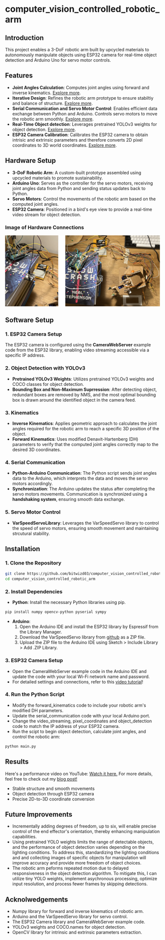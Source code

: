 # computer_vision_controlled_robotic_arm
## Introduction
This project enables a 3-DoF robotic arm built by upcycled materials to autonomously manipulate objects using ESP32 camera for real-time object detection and Arduino Uno for servo motor controls. 

## Features
- **Joint Angles Calculation**: Computes joint angles using forward and inverse kinematics. [Explore more](https://bitwiz03.medium.com/start-of-my-journey-into-computer-vision-controlled-3-dof-robotic-arm-3353c88c40bf).
- **Iterative Design**: Refines the robotic arm prototype to ensure stabiltiy and balance of structure. [Explore more](https://bitwiz03.medium.com/evaluating-and-enhancing-my-3-dof-robotic-arm-hardware-software-0fe39215a9fd).
- **Serial Communication and Servo Motor Control**: Enables efficient data exchange between Python and Arduino. Controls servo motors to move the robotic arm smoothly. [Explore more](https://bitwiz03.medium.com/fine-tuning-control-systems-optimizing-motor-algorithms-and-communication-protocols-for-robotic-a84301adf23b).
- **Real-Time Object detection**: Leverages pretrained YOLOv3 weights for object detection. [Explore more](https://bitwiz03.medium.com/adding-vision-to-robotic-arm-setting-up-the-esp32-camera-for-object-detection-d72eb6692d51).
- **ESP32 Camera Calibration**:  Calibrates the ESP32 camera to obtain intrisic and extrinsic parameters and therefore converts 2D pixel coordinates to 3D world coordinates. [Explore more](https://bitwiz03.medium.com/bridging-dimensions-camera-calibration-for-2d-to-3d-mapping-3d2b0a060a6f).

## Hardware Setup
- **3-DoF Robotic Arm**: A custom-built prototype assembled using upcycled materials to promote sustainability.
- **Arduino Uno**: Serves as the controller for the servo motors, receiving joint angles data from Python and sending status updates back to Python. 
- **Servo Motors**: Control the movements of the robotic arm based on the computed joint angles. 
- **ESP32 Camera**: Positioned in a bird's eye view to provide a real-time video stream for object detection. 

### Image of Hardware Connections 
![Connection Setup Photo](hardware_connections.jpg)

## Software Setup
### **1. ESP32 Camera Setup**
The ESP32 camera is configured using the **CameraWebServer** example code from the ESP32 library, enabling video streaming accessible via a specific IP address. 

### **2. Object Detection with YOLOv3**
- **Pretrained YOLOv3 Weights**: Utilizes pretrained YOLOv3 weights and COCO classes for object detection.
- **Bounding Box and Non-Maximum Suprression**: After detecting object, redundant boxes are removed by NMS, and the most optimal bounding box is drawn around the identified object in the camera feed.

### **3. Kinematics**
- **Inverse Kinematics**: Applies geometric approach to calculates the joint angles required for the robotic arm to reach a specific 3D position of the object. 
- **Forward Kinematics**: Uses modified Denavit-Hartenberg (DH) parameters to verify that the computed joint angles correctly map to the desired 3D coordinates.

### **4. Serial Communication**
- **Python-Arduino Communication**: The Python script sends joint angles data to the Arduino, which interprets the data and moves the servo motors accordingly. 
- **Synchronization**: The Arduino updates the status after completing the servo motors movements. Communication is synchronized using a **handshaking system**, ensuring smooth data exchange.

### **5. Servo Motor Control**
- **VarSpeedServoLibrary**: Leverages the VarSpeedServo library to control the speed of servo motors, ensuring smooth movement and maintaining strcutural stability. 

## Installation  
### **1. Clone the Repository**  
```bash
git clone https://github.com/bitwizd03/computer_vision_controlled_robotic_arm.git
cd computer_vision_controlled_robotic_arm
```
### **2. Install Dependencies**
- **Python**: Install the necessary Python libraries using pip.
```bash
pip install numpy opencv-python pyserial sympy
```
- **Arduino**:
  1. Open the Arduino IDE and install the ESP32 library by Espressif from the Library Manager.
  2. Download the VarSpeedServo library from [github](https://github.com/netlabtoolkit/VarSpeedServo) as a ZIP file.
  3. Upload the ZIP file to the Arduino IDE using Sketch > Include Library > Add .ZIP Library.

### **3. ESP32 Camera Setup** 
- Open the CameraWebServer example code in the Arduino IDE and update the code with your local Wi-Fi network name and password.
- For detailed settings and connections, refer to this [video tutorial](https://www.youtube.com/watch?v=7-3piBHV1W0)! 

### **4. Run the Python Script**
- Modify the forward_kinematics code to include your robotic arm's modified DH parameters.
- Update the serial_communication code with your local Arduino port.
- Change the video_streaming, pixel_coordinates and object_detection code to match the IP address of your ESP32 camera. 
- Run the scipt to begin object detection, calculate joint angles, and control the robotic arm:
```bash
python main.py
```
## Results
 Here's a performance video on YouTube: [Watch it here.](https://youtu.be/zEXQ5RJERkk?si=U1XYCbymmyTSmgoa) For more details, feel free to check out my [blog post!](https://bitwiz03.medium.com/turning-ideas-into-reality-project-completion-and-new-frontier-43c1b88f5ec7)
- Stable structure and smooth movements
- Object detection through ESP32 camera
- Precise 2D-to-3D coordinate conversion


## Future Improvements 
- Incrementally adding degrees of freedom, up to six, will enable precise control of the end effector's orientation, thereby enhancing manipulation capabilities.
- Using pretrained YOLO weights limits the range of detectable objects, and the performance of object detection varies depending on the lighting conditions. To address this, standardizing the lighting conditions and and collecting images of specific objects for manipulation will improve accuracy and provide more freedom of object choices. 
- The robotic arm peforms repeated motion due to delayed responsiveness in the object detection algorithm. To mitigate this, I can utilize tiny YOLO weights, implement asychronous processing, optimize input resolution, and process fewer frames by skipping detections. 
  
## Acknolwedgements
- Numpy library for forward and inverse kinematics of robotic arm.
- Arduino and the VarSpeedServo library for servo control.
- The ESP32 Camera library and CameraWebServer example code.
- YOLOv3 weights and COCO.names for object detection.
- OpenCV library for intrinsic and extrinsic parameters extraction.


